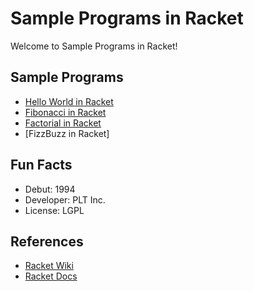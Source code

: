 # Sample Programs in Racket

Welcome to Sample Programs in Racket!

## Sample Programs

- [Hello World in Racket](https://therenegadecoder.com/code/hello-world-in-racket/)
- [Fibonacci in Racket](https://github.com/TheRenegadeCoder/sample-programs/issues/1852)
- [Factorial in Racket](https://github.com/TheRenegadeCoder/sample-programs/issues/1853)
- [FizzBuzz in Racket]
## Fun Facts

- Debut: 1994
- Developer: PLT Inc.
- License: LGPL

## References

- [Racket Wiki](https://en.wikipedia.org/wiki/Racket_(programming_language))
- [Racket Docs](https://racket-lang.org/)
